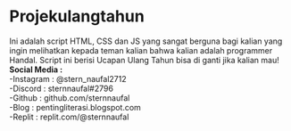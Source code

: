 # Projekulangtahun
Ini adalah script HTML, CSS dan JS yang sangat berguna bagi kalian yang ingin melihatkan kepada teman kalian bahwa kalian adalah programmer Handal. Script ini berisi Ucapan Ulang Tahun bisa di ganti jika kalian mau!<br>
<b>Social Media :</b><br>
-Instagram : @stern_naufal2712<br>
-Discord : sternnaufal#2796<br>
-Github : github.com/sternnaufal<br>
-Blog : pentingliterasi.blogspot.com<br>
-Replit : replit.com/@sternnaufal<br>
